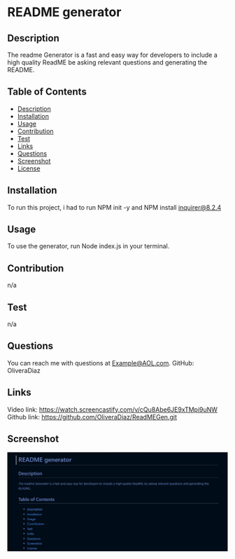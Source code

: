# README generator

 

## Description
The readme Generator is a fast and easy way for developers to include a high quality ReadME be asking relevant questions and generating the README.

## Table of Contents
* [Description](#description)
* [Installation](#installation)
* [Usage](#usage)
* [Contribution](#contribution)
* [Test](#test)
* [Links](#links)
* [Questions](#questions)
* [Screenshot](#screenshot)
* [License](#license)

## Installation
To run this project, i had to run NPM init -y and NPM install inquirer@8.2.4

## Usage
To use the generator, run Node index.js in your terminal.

## Contribution
n/a

## Test
n/a

## Questions
You can reach me with questions at Example@AOL.com.
GitHub: OliveraDiaz

## Links
Video link: https://watch.screencastify.com/v/cQu8Abe6JE9xTMpi9uNW
Github link: https://github.com/OliveraDiaz/ReadMEGen.git

## Screenshot
![screen shot](image.png)


